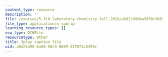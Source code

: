 ```yaml
---
content_type: resource
description: ''
file: /courses/5-310-laboratory-chemistry-fall-2019/a8d21d98ba5658c98039227071c5393c_l1hMkDTg2lg.vtt
file_type: application/x-subrip
learning_resource_types: []
ocw_type: OCWFile
resourcetype: Other
title: 3play caption file
uid: a8d21d98-ba56-58c9-8039-227071c5393c
---
```

